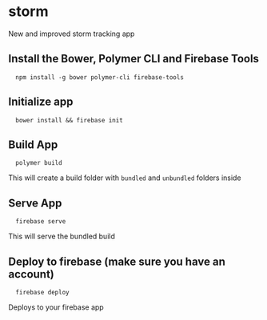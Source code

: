 # storm

New and improved storm tracking app

## Install the Bower, Polymer CLI and Firebase Tools

```
  npm install -g bower polymer-cli firebase-tools
```

## Initialize app

```
  bower install && firebase init
```

## Build App

```
  polymer build
```
This will create a build folder with `bundled` and `unbundled` folders inside

## Serve App

```
  firebase serve
```
This will serve the bundled build

## Deploy to firebase (make sure you have an account)

```
  firebase deploy
```
Deploys to your firebase app
